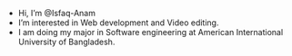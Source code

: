 -  Hi, I’m @Isfaq-Anam
-  I’m interested in Web development and Video editing.
-  I am doing my major in Software engineering at American International University of Bangladesh.

<!---
Isfaq-Anam/Isfaq-Anam is a ✨ special ✨ repository because its `README.md` (this file) appears on your GitHub profile.
You can click the Preview link to take a look at your changes.
--->
